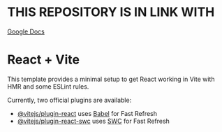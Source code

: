 # THIS REPOSITORY IS IN LINK WITH
[Google Docs](https://docs.google.com/document/d/13HkdSG_WJWX8jAnbvRKhPik_vUQS_h_sDWs98rERouU/edit)

# React + Vite

This template provides a minimal setup to get React working in Vite with HMR and some ESLint rules.

Currently, two official plugins are available:

- [@vitejs/plugin-react](https://github.com/vitejs/vite-plugin-react/blob/main/packages/plugin-react/README.md) uses [Babel](https://babeljs.io/) for Fast Refresh
- [@vitejs/plugin-react-swc](https://github.com/vitejs/vite-plugin-react-swc) uses [SWC](https://swc.rs/) for Fast Refresh
